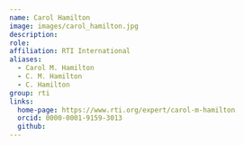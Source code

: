 ```yaml
---
name: Carol Hamilton
image: images/carol_hamilton.jpg
description:
role: 
affiliation: RTI International
aliases:
  - Carol M. Hamilton
  - C. M. Hamilton
  - C. Hamilton
group: rti
links:
  home-page: https://www.rti.org/expert/carol-m-hamilton
  orcid: 0000-0001-9159-3013
  github:
---
```

